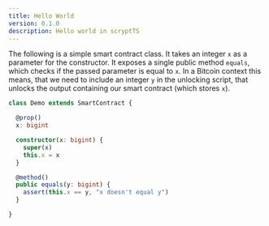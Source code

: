 ```yaml
---
title: Hello World
version: 0.1.0
description: Hello world in scryptTS
---
```


The following is a simple smart contract class. It takes an integer `x` as a parameter for the constructor.
It exposes a single public method `equals`, which checks if the passed parameter is equal to `x`.
In a Bitcoin context this means, that we need to include an integer `y` in the unlocking script, that unlocks the output containing our smart contract (which stores `x`).

```typescript
class Demo extends SmartContract {

  @prop()
  x: bigint

  constructor(x: bigint) {
    super(x)
    this.x = x
  }

  @method()
  public equals(y: bigint) {
    assert(this.x == y, "x doesn't equal y")
  }

}
```
